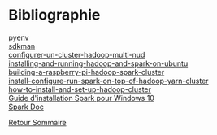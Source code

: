 # Bibliographie

[pyenv](https://github.com/pyenv/pyenv-installer) <br>
[sdkman](https://sdkman.io/) <br>
[configurer-un-cluster-hadoop-multi-nud](https://cdiese.fr/configurer-un-cluster-hadoop-multi-nud/) <br>
[installing-and-running-hadoop-and-spark-on-ubuntu](https://dev.to/awwsmm/installing-and-running-hadoop-and-spark-on-ubuntu-18-393h)<br>
[building-a-raspberry-pi-hadoop-spark-cluster](https://dev.to/awwsmm/building-a-raspberry-pi-hadoop-spark-cluster-8b2)<br>
[install-configure-run-spark-on-top-of-hadoop-yarn-cluster](https://www.linode.com/docs/databases/hadoop/install-configure-run-spark-on-top-of-hadoop-yarn-cluster/)<br>
[how-to-install-and-set-up-hadoop-cluster](https://www.linode.com/docs/databases/hadoop/how-to-install-and-set-up-hadoop-cluster/) <br>
[Guide d'installation Spark pour Windows 10](https://www.bigtechtalk.com/apache-spark-on-windows) <br>
[Spark Doc](http://spark.apache.org/docs/latest/index.html)


[Retour Sommaire](https://daviddemacedo.github.io/sid_spark/)
